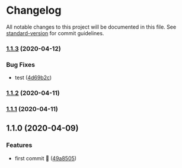 # Changelog

All notable changes to this project will be documented in this file. See [standard-version](https://github.com/conventional-changelog/standard-version) for commit guidelines.

### [1.1.3](https://github.com/Spyna/spyna-ci-test/compare/v1.1.2...v1.1.3) (2020-04-12)


### Bug Fixes

* test ([4d69b2c](https://github.com/Spyna/spyna-ci-test/commit/4d69b2c656175cbaca4d82922808776040c98b70))

### [1.1.2](https://github.com/Spyna/spyna-ci-test/compare/v1.1.1...v1.1.2) (2020-04-11)

### [1.1.1](https://github.com/Spyna/spyna-ci-test/compare/v1.1.0...v1.1.1) (2020-04-11)

## 1.1.0 (2020-04-09)


### Features

* first commit 🚀 ([49a8505](https://github.com/Spyna/spyna-ci-test/commit/49a85055514caba7a5d9a89b51480c25ef605c2c))
